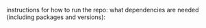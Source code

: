 instructions for how to run the repo:
what dependencies are needed (including packages and versions):
